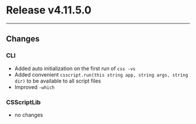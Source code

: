 # Release v4.11.5.0

---

## Changes

### CLI
- Added auto initialization on the first run of `css -vs`
- Added convenient `csscript.run(this string app, string args, string dir)` to be available to all script files
- Improved `-which`


### CSScriptLib
- no changes